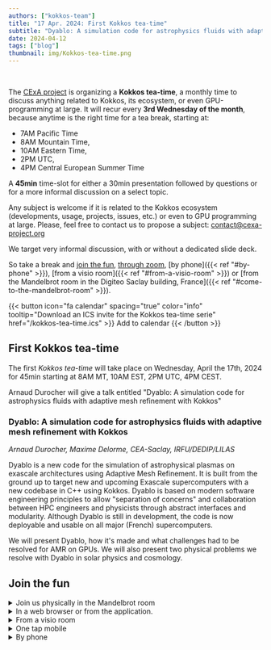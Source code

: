 ```yaml
---
authors: ["kokkos-team"]
title: "17 Apr. 2024: First Kokkos tea-time"
subtitle: "Dyablo: A simulation code for astrophysics fluids with adaptive mesh refinement with Kokkos"
date: 2024-04-12
tags: ["blog"]
thumbnail: img/Kokkos-tea-time.png
---
```


<br>

The [CExA project](https://cexa-project.org/) is organizing a **Kokkos tea-time**, a monthly time to discuss anything related to Kokkos, its ecosystem, or even GPU-programming at large.
It will recur every **3rd Wednesday of the month**, because anytime is the right time for a tea break, starting at:
* 7AM Pacific Time
* 8AM Mountain Time,
* 10AM Eastern Time,
* 2PM UTC,
* 4PM Central European Summer Time

A **45min** time-slot for either a 30min presentation followed by questions or for a more informal discussion on a select topic.

Any subject is welcome if it is related to the Kokkos ecosystem (developments, usage, projects, issues, etc.) or even to GPU programming at large.
Please, feel free to contact us to propose a subject: contact@cexa-project.org

We target very informal discussion, with or without a dedicated slide deck.

So take a break and [join the fun](#join-the-fun), [through zoom](https://cnrs.zoom.us/j/97834891802?pwd=NXhzd2paY051S3dQekVQVllvTW5MUT09), [by phone]({{< ref "#by-phone" >}}), [from a visio room]({{< ref "#from-a-visio-room" >}}) or [from the Mandelbrot room in the Digiteo Saclay building, France]({{< ref "#come-to-the-mandelbrot-room" >}}).

{{< button icon="fa calendar" spacing="true" color="info" tooltip="Download an ICS invite for the Kokkos tea-time serie" href="/kokkos-tea-time.ics" >}}
Add to calendar
{{< /button >}}

## First Kokkos tea-time

The first *Kokkos tea-time* will take place on Wednesday, April the 17th, 2024 for 45min starting at 8AM MT, 10AM EST, 2PM UTC, 4PM CEST.

Arnaud Durocher will give a talk entitled "Dyablo: A simulation code for astrophysics fluids with adaptive mesh refinement with Kokkos"


### Dyablo: A simulation code for astrophysics fluids with adaptive mesh refinement with Kokkos

*Arnaud Durocher, Maxime Delorme, CEA-Saclay, IRFU/DEDIP/LILAS*

Dyablo is a new code for the simulation of astrophysical plasmas on exascale architectures using Adaptive Mesh Refinement. It is built from the ground up to target new and upcoming Exascale supercomputers with a new codebase in C++ using Kokkos. Dyablo is based on modern software engineering principles to allow "separation of concerns" and collaboration between HPC engineers and physicists through abstract interfaces and modularity. Although Dyablo is still in development, the code is now deployable and usable on all major (French) supercomputers.

We will present Dyablo, how it's made and what challenges had to be resolved for AMR on GPUs. We will also present two physical problems we resolve with Dyablo in solar physics and cosmology.


## Join the fun

<details><summary id="by-coming">Join us physically in the Mandelbrot room</summary>

The Mandelbrot room of [Digiteo Saclay building](https://maps.app.goo.gl/dWmfDSAyc6TLkrnC9) is in Saclay center, near the Orphée entrance.
<iframe src="https://www.google.com/maps/embed?pb=!1m18!1m12!1m3!1d2631.8449189785!2d2.15407651328232!3d48.72755487119501!2m3!1f0!2f0!3f0!3m2!1i1024!2i768!4f13.1!3m3!1m2!1s0x47e67f3d6ca35351%3A0xad658a7f81b4a1fe!2sMaison%20de%20la%20Simulation!5e0!3m2!1sen!2sfr!4v1690451425962!5m2!1sen!2sfr" width="600" height="450" style="border:0;" allowfullscreen="" loading="lazy" referrerpolicy="no-referrer-when-downgrade"></iframe>

</details>



<details><summary id="by-zoom">In a web browser or from the application.</summary>

https://cnrs.zoom.us/j/97834891802?pwd=NXhzd2paY051S3dQekVQVllvTW5MUT09
* Meeting ID: 978 3489 1802
* Passcode: VdCL7d

</details>



<details><summary id="by-visio">From a visio room</summary>

SIP
* 97834891802@zoomcrc.com

H.323
* 213.244.140.110 (Germany)
* 213.19.144.110 (Amsterdam Netherlands)
* 162.255.37.11 (US West)
* 162.255.36.11 (US East)

Meeting ID: 978 3489 1802

Passcode: 712542

</details>



<details><summary id="by-phone">One tap mobile</summary>

+33170950350,,97834891802#,,,,*712542# France
+33186995831,,97834891802#,,,,*712542# France

</details>



<details><summary id="by-mobile">By phone</summary>

* Meeting ID: 978 3489 1802
* Passcode: 712542
* Find your local number: https://cnrs.zoom.us/u/adb4LKJbkK

Dial by your location
* +33 1 7095 0350 France
* +33 1 8699 5831 France
* +33 1 7037 2246 France
* +33 1 7037 9729 France
* +33 1 7095 0103 France
* +34 91 787 0058 Spain
* +34 917 873 431 Spain
* +34 84 368 5025 Spain
* +358 9 4245 1488 Finland
* +358 9 7252 2471 Finland
* +358 3 4109 2129 Finland
* +372 660 1699 Estonia
* +372 880 1188 Estonia
* +36 1 701 0488 Hungary
* +36 1 779 9126 Hungary
* +36 1 408 8456 Hungary
* +353 1 653 3898 Ireland
* +353 6 163 9031 Ireland
* +353 1 240 8941 Ireland
* +353 1 536 9320 Ireland
* +353 1 653 3895 Ireland
* +353 1 653 3897 Ireland
* +39 021 241 28 823 Italy
* +39 069 480 6488 Italy
* +39 020 066 7245 Italy
* +371 6303 1808 Latvia
* +371 6303 1888 Latvia
* +370 3799 9260 Lithuania
* +370 5214 1488 Lithuania
* +352 2786 4277 Luxembourg
* +352 342 080 9265 Luxembourg
* +352 2786 1188 Luxembourg
* +49 695 050 2596 Germany
* +49 69 7104 9922 Germany
* +49 69 3807 9883 Germany
* +49 69 3807 9884 Germany
* +49 69 5050 0951 Germany
* +49 69 5050 0952 Germany
* +43 670 309 0165 Austria
* +43 72 011 5988 Austria
* +43 120 609 3072 Austria
* +43 12 535 501 Austria
* +43 12 535 502 Austria
* +32 2 788 0172 Belgium
* +32 2 788 0173 Belgium
* +32 1579 5132 Belgium
* +32 2 290 9360 Belgium
* +32 2 585 5574 Belgium
* +32 2 588 4188 Belgium
* +359 2 492 5688 Bulgaria
* +359 3 257 1633 Bulgaria
* +385 1300 0988 Croatia
* +385 1777 6333 Croatia
* +45 47 37 25 75 Denmark
* +45 89 88 37 88 Denmark
* +45 32 70 12 06 Denmark
* +45 32 71 31 57 Denmark
* +45 32 72 80 10 Denmark
* +45 32 72 80 11 Denmark
* +30 211 198 4488 Greece
* +30 231 118 0599 Greece
* +47 2400 4735 Norway
* +47 2400 4736 Norway
* +31 20 794 7345 Netherlands
* +31 707 006 526 Netherlands
* +31 20 241 0288 Netherlands
* +31 20 794 0854 Netherlands
* +31 20 794 6519 Netherlands
* +31 20 794 6520 Netherlands
* +48 22 307 3488 Poland
* +48 22 398 7356 Poland
* +48 22 306 5342 Poland
* +351 308 804 188 Portugal
* +351 308 810 988 Portugal
* +351 211 202 618 Portugal
* +40 31 630 1088 Romania
* +40 37 170 0418 Romania
* +44 203 901 7895 United Kingdom
* +44 208 080 6591 United Kingdom
* +44 208 080 6592 United Kingdom
* +44 330 088 5830 United Kingdom
* +44 131 460 1196 United Kingdom
* +44 203 481 5237 United Kingdom
* +44 203 481 5240 United Kingdom
* +7 499 951 6379 Russia
* +7 499 951 6380 Russia
* +420 2 3901 8272 Czech Republic
* +420 5 3889 0161 Czech Republic
* +420 2 2888 2388 Czech Republic
* +41 43 210 71 08 Switzerland
* +41 44 529 92 72 Switzerland
* +41 22 591 00 05 Switzerland
* +41 22 591 01 56 Switzerland
* +41 31 528 09 88 Switzerland
* +41 43 210 70 42 Switzerland
* +46 8 5052 0017 Sweden
* +46 850 539 728 Sweden
* +46 8 4468 2488 Sweden
* +46 8 5016 3827 Sweden
* +46 8 5050 0828 Sweden
* +46 8 5050 0829 Sweden
* +1 564 217 2000 US
* +1 646 931 3860 US
* +1 669 444 9171 US
* +1 669 900 6833 US (San Jose)
* +1 689 278 1000 US
* +1 719 359 4580 US
* +1 929 205 6099 US (New York)
* +1 253 205 0468 US
* +1 253 215 8782 US (Tacoma)
* +1 301 715 8592 US (Washington DC)
* +1 305 224 1968 US
* +1 309 205 3325 US
* +1 312 626 6799 US (Chicago)
* +1 346 248 7799 US (Houston)
* +1 360 209 5623 US
* +1 386 347 5053 US
* +1 507 473 4847 US

</details>
